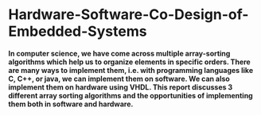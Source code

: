 # Hardware-Software-Co-Design-of-Embedded-Systems

**In computer science, we have come across multiple
array-sorting algorithms which help us to organize elements in
specific orders. There are many ways to implement them, i.e. with
programming languages like C, C++, or java, we can implement
them on software. We can also implement them on hardware
using VHDL. This report discusses 3 different array sorting
algorithms and the opportunities of implementing them both in
software and hardware.**
 
